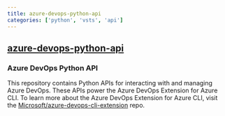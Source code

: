 ```yaml
---
title: azure-devops-python-api
categories: ['python', 'vsts', 'api']
---
```

## [azure-devops-python-api](https://github.com/microsoft/azure-devops-python-api)

### Azure DevOps Python API


This repository contains Python APIs for interacting with and managing Azure DevOps. These APIs power the Azure DevOps Extension for Azure CLI. To learn more about the Azure DevOps Extension for Azure CLI, visit the [Microsoft/azure-devops-cli-extension](https://github.com/Microsoft/azure-devops-cli-extension) repo.

